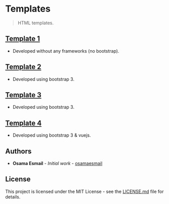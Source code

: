 # Templates

> HTML templates.

## [Template 1](http://templates.osamaesmail.info/uo1)
* Developed without any frameworks (no bootstrap).

## [Template 2](http://templates.osamaesmail.info/uo2)
* Developed using bootstrap 3.

## [Template 3](http://templates.osamaesmail.info/uo3)
* Developed using bootstrap 3.

## [Template 4](http://templates.osamaesmail.info/uo4)
* Developed using bootstrap 3 & vuejs.

## Authors

* **Osama Esmail** - *Initial work* - [osamaesmail](https://github.com/osamaesmail)


## License

This project is licensed under the MIT License - see the [LICENSE.md](LICENSE) file for details.
